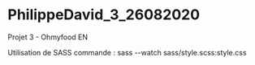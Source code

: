 # PhilippeDavid_3_26082020
Projet 3 - Ohmyfood EN

Utilisation de SASS commande : 
  sass --watch sass/style.scss:style.css
